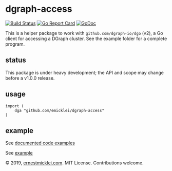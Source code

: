 # dgraph-access

[![Build Status](https://travis-ci.org/emicklei/dgraph-access.png)](https://travis-ci.org/emicklei/dgraph-access)
[![Go Report Card](https://goreportcard.com/badge/github.com/emicklei/dgraph-access)](https://goreportcard.com/report/github.com/emicklei/dgraph-access)
[![GoDoc](https://godoc.org/github.com/emicklei/dgraph-access?status.svg)](https://godoc.org/github.com/emicklei/dgraph-access)

This is a helper package to work with `github.com/dgraph-io/dgo` (v2), a Go client for accessing a DGraph cluster.
See the example folder for a complete program.

## status

This package is under heavy development; the API and scope may change before a v1.0.0 release.

## usage

    import (
        dga "github.com/emicklei/dgraph-access"
    )

## example

See [documented code examples](https://godoc.org/github.com/emicklei/dgraph-access)

See [example](https://github.com/emicklei/dgraph-access/blob/master/example/main.go)

© 2019, [ernestmicklei.com](http://ernestmicklei.com).  MIT License. Contributions welcome.